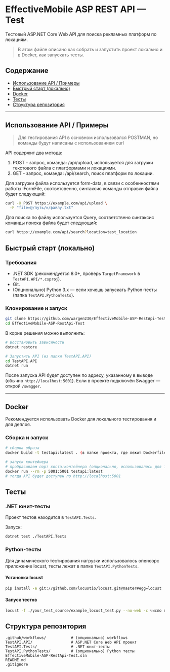 # EffectiveMobile ASP REST API — Test

Тестовый ASP.NET Core Web API для поиска рекламных платформ по локациям.

> В этом файле описано как собрать и запустить проект локально и в Docker, как запускать тесты.

## Содержание

* [Использование API / Примеры](#использование-апи-примеры)
* [Быстрый старт (локально)](#быстрый-старт-локально)
* [Docker](#docker)
* [Тесты](#тесты)
* [Структура репозитория](#структура-репозитория)
---

## Использование API / Примеры
> Для тестирования API в основном использовался POSTMAN, но команды будут написаны с использованием curl

API содержит два метода:
1. POST - запрос, команда: /api/upload, используется для загрузки текстового файла с платформами и локациями.
2. GET - запрос, команда: /api/search, поиск платформ по локации.

Для загрузки файла используется form-data, в связи с особенностями работы IFormFile, соответсвенно, синтаксис команды отправки файла будет следующий:
```bash
curl -X POST https://example.com/api/upload \
  -F "file=@/путь/к/файлу.txt"
```

Для поиска по файлу используется Query, соответствено синтаксис команды поиска файла будет следующий:
```bash
curl https://example.com/api/search?location=test_location
```

## Быстрый старт (локально)

### Требования

* .NET SDK (рекомендуется 8.0+, проверь `TargetFramework` в `TestAPI.API/*.csproj`).
* Git.
* (Опционально) Python 3.x — если хочешь запускать Python-тесты (папка `TestAPI.PythonTests`).

### Клонирование и запуск

```bash
git clone https://github.com/wargen230/EffectiveMobile-ASP-RestApi-Test.git
cd EffectiveMobile-ASP-RestApi-Test
```

В корне решения можно выполнить:

```bash
# Восстановить зависимости
dotnet restore

# Запустить API (из папки TestAPI.API)
cd TestAPI.API
dotnet run
```

После запуска API будет доступен по адресу, указанному в выводе (обычно `http://localhost:5001`). Если в проекте подключён Swagger — открой `/swagger`.

---

## Docker

Рекомендуется использовать Docker для локального тестирования и для деплоя.

### Сборка и запуск

```bash
# сборка образа
docker build -t testapi:latest . (в папке проекта, где лежит Dockerfile)

# запуск контейнера
# пробрасываем порт хоста:контейнера (опционально, использовалось для тестирования на vps сервере)
docker run --rm -p 5001:5001 testapi:latest
# тогда API будет доступен по http://localhost:5001
```

## Тесты

### .NET юнит-тесты

Проект тестов находится в `TestAPI.Tests`.

Запуск:
```bash
dotnet test ./TestAPI.Tests
```

### Python-тесты

Для динамического тестирования нагрузки использовалось опенсорс приложение locust, тесты лежат в папке `TestAPI.PythonTests`.

#### Установка locust

```bash
pip install -e git://github.com/locustio/locust.git@master#egg=locust
```

#### Запуск тестов
```bash
locust -f ./your_test_source/example_locust_test.py --no-web -c число пользователей на выбор -r скорость загрузки на выбор
```

## Структура репозитория

```
.github/workflows/           # (опционально) workflows
TestAPI.API/                 # ASP.NET Core Web API проект
TestAPI.Tests/               # .NET юнит-тесты
TestAPI.PythonTests/         # (опционально) Python тесты
EffectiveMobile-ASP-RestApi-Test.sln
README.md
.gitignore
```

